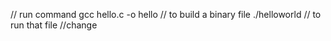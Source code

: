 
// run command 
gcc hello.c -o hello
// to build a binary file
./helloworld 
// to run that file 
//change